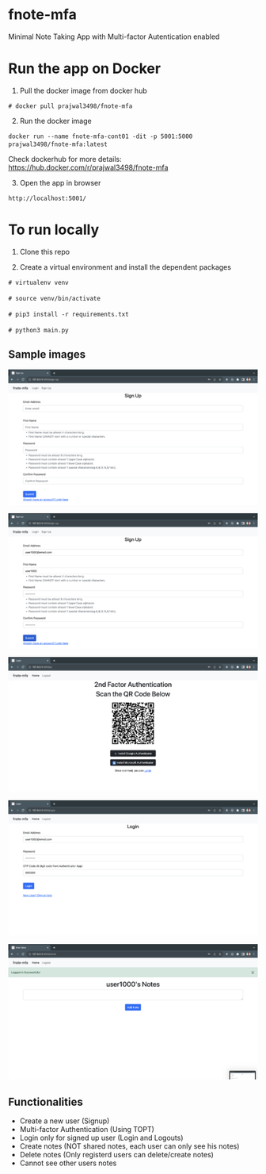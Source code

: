# fnote-mfa

Minimal Note Taking App with Multi-factor Autentication enabled

# Run the app on Docker

1. Pull the docker image from docker hub

```
# docker pull prajwal3498/fnote-mfa
```

2. Run the docker image

```
docker run --name fnote-mfa-cont01 -dit -p 5001:5000 prajwal3498/fnote-mfa:latest
```

Check dockerhub for more details: https://hub.docker.com/r/prajwal3498/fnote-mfa 

3. Open the app in browser

```
http://localhost:5001/
```

# To run locally 

1. Clone this repo 

2. Create a virtual environment and install the dependent packages

```
# virtualenv venv

# source venv/bin/activate

# pip3 install -r requirements.txt

# python3 main.py
```

## Sample images

![Signup Page Blank](images/1_Sign_up_blank.png "Sign Up Page Blank")

![Signup Page Filled](images/2_Sign_up_filled.png "Sign Up Page Filled")

![MFA QR Page](images/3_mfa_qr_page.png "MFA QR Code")

![Login Page](images/4_login.png "Login Page")

![Home Page](images/5_notes_page.png "Authentic user's home page containing notes")

## Functionalities

- Create a new user (Signup)
- Multi-factor Authentication (Using TOPT)
- Login only for signed up user (Login and Logouts)
- Create notes (NOT shared notes, each user can only see his notes)
- Delete notes (Only registerd users can delete/create notes)
- Cannot see other users notes
